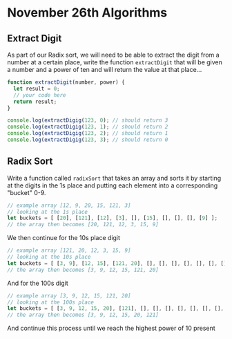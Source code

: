 # November 26th Algorithms

## Extract Digit

As part of our Radix sort, we will need to be able to extract the digit from a number at a certain place, write the function `extractDigit` that will be given a number and a power of ten and will return the value at that place...

```js
function extractDigit(number, power) {
  let result = 0;
  // your code here
  return result;
}

console.log(extractDigig(123, 0); // should return 3
console.log(extractDigig(123, 1); // should return 2
console.log(extractDigig(123, 2); // should return 1
console.log(extractDigig(123, 3); // should return 0
```

## Radix Sort

Write a function called `radixSort` that takes an array and sorts it by starting at the digits in the 1s place and putting each element into a corresponding "bucket" 0-9.

```js
// example array [12, 9, 20, 15, 121, 3]
// looking at the 1s place
let buckets = [ [20], [121], [12], [3], [], [15], [], [], [], [9] ];
// the array then becomes [20, 121, 12, 3, 15, 9]
```

We then continue for the 10s place digit

```js
// example array [121, 20, 12, 3, 15, 9]
// looking at the 10s place
let buckets = [ [3, 9], [12, 15], [121, 20], [], [], [], [], [], [], [] ];
// the array then becomes [3, 9, 12, 15, 121, 20]
```

And for the 100s digit

```js
// example array [3, 9, 12, 15, 121, 20]
// looking at the 100s place
let buckets = [ [3, 9, 12, 15, 20], [121], [], [], [], [], [], [], [], [] ];
// the array then becomes [3, 9, 12, 15, 20, 121]
```

And continue this process until we reach the highest power of 10 present
